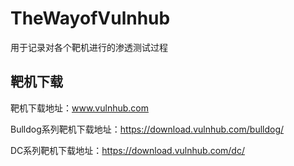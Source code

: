 # TheWayofVulnhub

用于记录对各个靶机进行的渗透测试过程

## 靶机下载

靶机下载地址：www.vulnhub.com

Bulldog系列靶机下载地址：https://download.vulnhub.com/bulldog/ 

DC系列靶机下载地址：https://download.vulnhub.com/dc/ 

